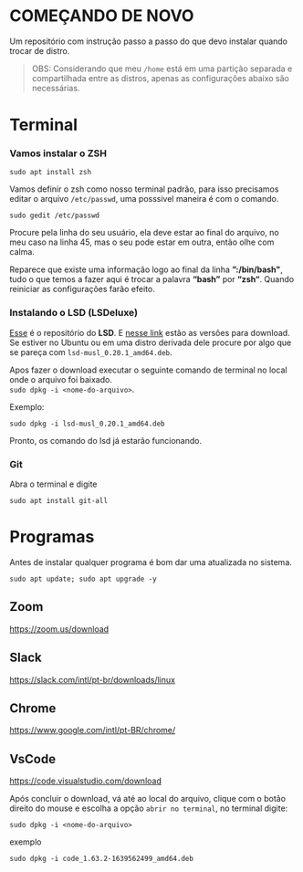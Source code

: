 # COMEÇANDO DE NOVO
Um repositório com instrução passo a passo do que devo instalar quando trocar de distro.

> OBS: Considerando que meu `/home` está em uma partição separada e compartilhada entre as distros, apenas as configurações abaixo são necessárias.

# Terminal

### Vamos instalar o ZSH

```
sudo apt install zsh
```
Vamos definir o zsh como nosso terminal padrão, para isso precisamos editar o arquivo `/etc/passwd`, uma posssivel maneira é com o comando.

```
sudo gedit /etc/passwd
```

Procure pela linha do seu usuário, ela deve estar ao final do arquivo, no meu caso na linha 45, mas o seu pode estar em outra, então olhe com calma.

Reparece que existe uma informação logo ao final da linha **”:/bin/bash"**, tudo o que temos a fazer aqui é trocar a palavra **“bash”** por **“zsh“**. Quando reiniciar as configurações farão efeito.

### Instalando o LSD (LSDeluxe)

[Esse](https://github.com/Peltoche/lsd#configuration) é o repositório do **LSD**. E [nesse link](https://github.com/Peltoche/lsd/releases) estão as versões para download. Se estiver no Ubuntu ou em uma distro derivada dele procure por algo que se pareça com `lsd-musl_0.20.1_amd64.deb`.

Apos fazer o download executar o seguinte comando de terminal no local onde o arquivo foi baixado.\
`sudo dpkg -i <nome-do-arquivo>`.

Exemplo:
```
sudo dpkg -i lsd-musl_0.20.1_amd64.deb
```

Pronto, os comando do lsd já estarão funcionando.

### Git

Abra o terminal e digite

```
sudo apt install git-all
```

# Programas

Antes de instalar qualquer programa é bom dar uma atualizada no sistema.

```
sudo apt update; sudo apt upgrade -y
```

## Zoom
https://zoom.us/download

## Slack
https://slack.com/intl/pt-br/downloads/linux

## Chrome
https://www.google.com/intl/pt-BR/chrome/

## VsCode
https://code.visualstudio.com/download

Após concluir o download, vá até ao local do arquivo, clique com o botão direito do mouse e escolha a opção `abrir no terminal`, no terminal digite:
```
sudo dpkg -i <nome-do-arquivo>
```
exemplo
 ```
 sudo dpkg -i code_1.63.2-1639562499_amd64.deb
 ```
 
